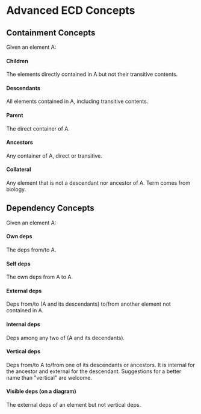 # Advanced ECD Concepts

## Containment Concepts

Given an element A:

#### Children
  The elements directly contained in A but not their transitive contents.

#### Descendants
  All elements contained in A, including transitive contents.
  
#### Parent
  The direct container of A.

#### Ancestors
  Any container of A, direct or transitive.

#### Collateral
  Any element that is not a descendant nor ancestor of A.
  Term comes from biology.

## Dependency Concepts

Given an element A:

#### Own deps
  The deps from/to A.

#### Self deps
  The own deps from A to A.

#### External deps
  Deps from/to (A and its descendants) to/from another element not contained in A.

#### Internal deps
  Deps among any two of (A and its decendants).

#### Vertical deps
  Deps from/to A to/from one of its descendants or ancestors.
  It is internal for the ancestor and external for the descendant.
  Suggestions for a better name than "vertical" are welcome.

#### Visible deps (on a diagram)
  The external deps of an element but not vertical deps.
